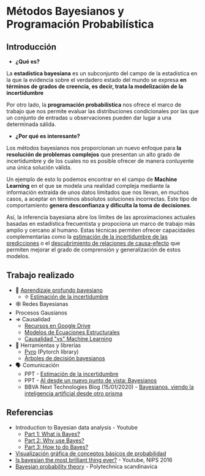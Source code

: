 # Métodos Bayesianos y Programación Probabilística

## Introducción 
* **¿Qué es?**

La **estadística bayesiana** es un subconjunto del campo de la estadística en la que la evidencia sobre el verdadero estado del mundo se expresa **en términos de grados de creencia, es decir, trata la modelización de la incertidumbre**

Por otro lado, la **programación probabilística** nos ofrece el marco de trabajo que nos permite evaluar las distribuciones condicionales por las que un conjunto de entradas u observaciones pueden dar lugar a una determinada sálida. 

* **¿Por qué es interesante?**

Los métodos bayesianos nos proporcionan un nuevo enfoque para **la resolución de problemas complejos** que presentan un alto grado de incertidumbre y de los cuales no es posible ofrecer de manera conluyente una única solución válida.

Un ejemplo de esto lo podemos encontrar en el campo de **Machine Learning** en el que se modela una realidad compleja mediante la información extraída de unos datos límitados que nos llevan, en muchos casos, a aceptar en términos absolutos soluciones incorrectas. Este tipo de comportamiento **genera desconfianza y dificulta la toma de decisiones**. 

Así, la inferencia bayesiana abre los límites de las aproximaciones actuales basadas en estadística frecuentista y propociona un marco de trabajo más amplio y cercano al humano. Estas técnicas permiten ofrecer capacidades complementarias como la [estimación de la incertidumbre de las predicciones](bayesian_deep_learning/uncertainty_estimation) o el [descubrimiento de relaciones de causa-efecto](https://github.com/beeva/TEC_LAB-causality_vs_machine_learning) que permiten mejorar el grado de comprensión y generalización de estos modelos.

## Trabajo realizado
* 🧠 [Aprendizaje profundo bayesiano](bayesian_deep_learning)
  * ⯑ [Estimación de la incertidumbre](bayesian_deep_learning/uncertainty_estimation)
* 🕸 Redes Bayesianas
* Procesos Gausianos
* ⇒ Causalidad
  * [Recursos en Google Drive](https://drive.google.com/drive/folders/1uefX12ZtAieVE3SVsTqI94E8s5wXOs07)
  * [Modelos de Ecuaciones Estructurales](https://github.com/beeva/TEC_LAB-structural_equation_modeling)
  * [Causalidad "vs" Machine Learning](https://github.com/beeva/TEC_LAB-causality_vs_machine_learning)
* 🔧  Herramientas y librerías
  * [Pyro](https://github.com/next-samuelmunoz/bayprob) (Pytorch library)
  * [Árboles de decisión bayesianos](https://github.com/beeva/TEC_LAB-bayesian_decision_trees)
* 🗣️ Comunicación
  * PPT - [Estimación de la incertidumbre](https://docs.google.com/presentation/d/1mRkL54FNAwC0YNSKmbeWWg-IJNR2ch6oCLktIXDMjfc)
  * PPT - [AI desde un nuevo punto de vista: Bayesianos](https://docs.google.com/presentation/d/158Wi28rWwBFuqM1bmjjy03PLX83ssA8p3vq_Op9HL7M)
  * BBVA Next Technologies Blog (15/01/2020) - [Bayesianos, viendo la inteligencia artificial desde otro prisma](https://www.bbvanexttechnologies.com/bayesianos-viendo-la-inteligencia-artificial-desde-otro-prisma/)
  
  
  
## Referencias
* Introduction to Bayesian data analysis - Youtube
  * [Part 1: What is Bayes?](https://www.youtube.com/watch?v=3OJEae7Qb_o)
  * [Part 2: Why use Bayes?](https://www.youtube.com/watch?v=mAUwjSo5TJE)
  * [Part 3: How to do Bayes?](https://www.youtube.com/watch?v=Ie-6H_r7I5A)
* [Visualización gráfica de conceptos básicos de probabilidad](https://seeing-theory.brown.edu/)
* [Is bayesian the most brilliant thing ever?](https://www.youtube.com/watch?v=HumFmLu3CJ8) - Youtube, NIPS 2016
* [Bayesian probability theory](http://users.ics.aalto.fi/harri/thesis/valpola_thesis/node12.html) - Polytechnica scandinavica

